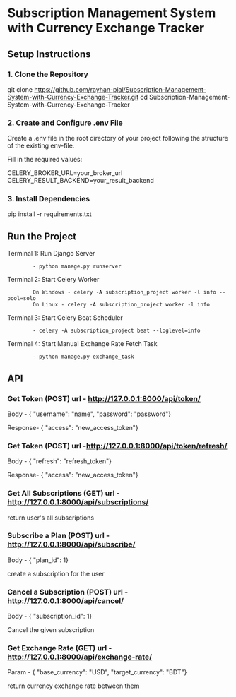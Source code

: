 # Subscription Management System with Currency Exchange Tracker

## Setup Instructions

### 1. Clone the Repository

git clone https://github.com/rayhan-pial/Subscription-Management-System-with-Currency-Exchange-Tracker.git
cd Subscription-Management-System-with-Currency-Exchange-Tracker

### 2. Create and Configure .env File

Create a .env file in the root directory of your project following the structure of the existing env-file.

Fill in the required values:

CELERY_BROKER_URL=your_broker_url
CELERY_RESULT_BACKEND=your_result_backend

### 3. Install Dependencies

pip install -r requirements.txt

## Run the Project

Terminal 1: Run Django Server

            - python manage.py runserver

Terminal 2: Start Celery Worker

            On Windows - celery -A subscription_project worker -l info --pool=solo
            On Linux - celery -A subscription_project worker -l info

Terminal 3: Start Celery Beat Scheduler

            - celery -A subscription_project beat --loglevel=info

Terminal 4: Start Manual Exchange Rate Fetch Task

            - python manage.py exchange_task

## API

### Get Token (POST) url - http://127.0.0.1:8000/api/token/

Body - { "username": "name", "password": "password"}

Response- { "access": "new_access_token"}

### Get Token (POST) url -http://127.0.0.1:8000/api/token/refresh/

Body - { "refresh": "refresh_token"}

Response- { "access": "new_access_token"}

### Get All Subscriptions (GET) url - http://127.0.0.1:8000/api/subscriptions/

return user's all subscriptions

### Subscribe a Plan (POST) url - http://127.0.0.1:8000/api/subscribe/

Body - { "plan_id": 1}

create a subscription for the user

### Cancel a Subscription (POST) url - http://127.0.0.1:8000/api/cancel/

Body - { "subscription_id": 1}

Cancel the given subscription

### Get Exchange Rate (GET) url - http://127.0.0.1:8000/api/exchange-rate/

Param - { "base_currency": "USD", "target_currency": "BDT"}

return currency exchange rate between them
